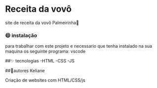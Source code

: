 # Receita da vovô
site de receita da vovô Palmeirinha🎂

### 😄 instalação
para trabalhar com este projeto e necessario que tenha instalado na sua maquina os seguinte programa:
vscode

##✨ tecnologias
-HTML
-CSS
-JS


##👩autores
Keliane





Criação de websites com HTML/CSS/js
